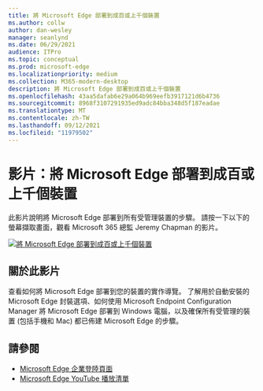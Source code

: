 ```yaml
---
title: 將 Microsoft Edge 部署到成百或上千個裝置
ms.author: collw
author: dan-wesley
manager: seanlynd
ms.date: 06/29/2021
audience: ITPro
ms.topic: conceptual
ms.prod: microsoft-edge
ms.localizationpriority: medium
ms.collection: M365-modern-desktop
description: 將 Microsoft Edge 部署到成百或上千個裝置
ms.openlocfilehash: 43aa5dafab6e29a064b969eefb3917121d6b4736
ms.sourcegitcommit: 8968f3107291935ed9adc84bba348d5f187eadae
ms.translationtype: MT
ms.contentlocale: zh-TW
ms.lasthandoff: 09/12/2021
ms.locfileid: "11979502"
---
```

# <a name="video-deploy-microsoft-edge-to-hundreds-or-thousands-of-devices"></a>影片：將 Microsoft Edge 部署到成百或上千個裝置

此影片說明將 Microsoft Edge 部署到所有受管理裝置的步驟。 請按一下以下的螢幕擷取畫面，觀看 Microsoft 365 總監 Jeremy Chapman 的影片。

[![將 Microsoft Edge 部署到成百或上千個裝置](media/microsoft-edge-video-deploy/0.png)](http://www.youtube.com/watch?v=o90UsN6g6NE "Deploy Microsoft Edge to hundreds or thousands of devices")

## <a name="about-the-video"></a>關於此影片

查看如何將 Microsoft Edge 部署到您的裝置的實作導覽。 了解用於自動安裝的 Microsoft Edge 封裝選項、如何使用 Microsoft Endpoint Configuration Manager 將 Microsoft Edge 部署到 Windows 電腦，以及確保所有受管理的裝置 (包括手機和 Mac) 都已佈建 Microsoft Edge 的步驟。

## <a name="see-also"></a>請參閱

- [Microsoft Edge 企業登陸頁面](https://aka.ms/EdgeEnterprise)
- [Microsoft Edge YouTube 播放清單](https://www.youtube.com/playlist?list=PLXtHYVsvn_b-uXh1tMeYpT-0iD8tD3tFy)
